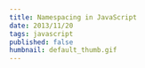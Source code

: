 ```yaml
---
title: Namespacing in JavaScript
date: 2013/11/20
tags: javascript
published: false
humbnail: default_thumb.gif
---
```



